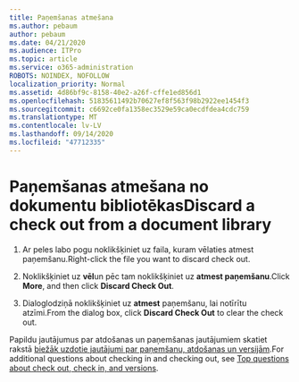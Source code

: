 ```yaml
---
title: Paņemšanas atmešana
ms.author: pebaum
author: pebaum
ms.date: 04/21/2020
ms.audience: ITPro
ms.topic: article
ms.service: o365-administration
ROBOTS: NOINDEX, NOFOLLOW
localization_priority: Normal
ms.assetid: 4d86bf9c-8158-40e2-a26f-cffe1ed856d1
ms.openlocfilehash: 51835611492b70627ef8f563f98b2922ee1454f3
ms.sourcegitcommit: c6692ce0fa1358ec3529e59ca0ecdfdea4cdc759
ms.translationtype: MT
ms.contentlocale: lv-LV
ms.lasthandoff: 09/14/2020
ms.locfileid: "47712335"
---
```

# <a name="discard-a-check-out-from-a-document-library"></a><span data-ttu-id="4ae20-102">Paņemšanas atmešana no dokumentu bibliotēkas</span><span class="sxs-lookup"><span data-stu-id="4ae20-102">Discard a check out from a document library</span></span>

1. <span data-ttu-id="4ae20-103">Ar peles labo pogu noklikšķiniet uz faila, kuram vēlaties atmest paņemšanu.</span><span class="sxs-lookup"><span data-stu-id="4ae20-103">Right-click the file you want to discard check out.</span></span>
    
2. <span data-ttu-id="4ae20-104">Noklikšķiniet uz **vēl**un pēc tam noklikšķiniet uz **atmest paņemšanu**.</span><span class="sxs-lookup"><span data-stu-id="4ae20-104">Click **More**, and then click **Discard Check Out**.</span></span> 
    
3. <span data-ttu-id="4ae20-105">Dialoglodziņā noklikšķiniet uz **atmest** paņemšanu, lai notīrītu atzīmi.</span><span class="sxs-lookup"><span data-stu-id="4ae20-105">From the dialog box, click **Discard Check Out** to clear the check out.</span></span> 
    
<span data-ttu-id="4ae20-106">Papildu jautājumus par atdošanas un paņemšanas jautājumiem skatiet rakstā [biežāk uzdotie jautājumi par paņemšanu, atdošanas un versijām](https://go.microsoft.com/fwlink/?linkid=2018786).</span><span class="sxs-lookup"><span data-stu-id="4ae20-106">For additional questions about checking in and checking out, see [Top questions about check out, check in, and versions](https://go.microsoft.com/fwlink/?linkid=2018786).</span></span>
  

